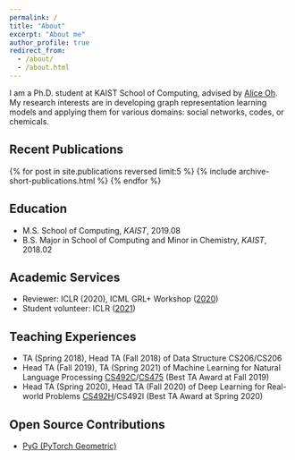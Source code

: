 ```yaml
---
permalink: /
title: "About"
excerpt: "About me"
author_profile: true
redirect_from: 
  - /about/
  - /about.html
---
```


I am a Ph.D. student at KAIST School of Computing, advised by [Alice Oh](https://aliceoh9.github.io/).
My research interests are in developing graph representation learning models and applying them for various domains: social networks, codes, or chemicals.

## Recent Publications

{% for post in site.publications reversed limit:5 %}
{% include archive-short-publications.html %}
{% endfor %}

## Education

- M.S. School of Computing, *KAIST*, 2019.08
- B.S. Major in School of Computing and Minor in Chemistry, *KAIST*, 2018.02

## Academic Services

- Reviewer: ICLR (2020), ICML GRL+ Workshop ([2020](https://grlplus.github.io/pcom/))
- Student volunteer: ICLR ([2021](https://iclr.cc/Conferences/2021/Volunteers))

## Teaching Experiences

- TA (Spring 2018), Head TA (Fall 2018) of Data Structure CS206/CS206  
- Head TA (Fall 2019), TA (Spring 2021) of Machine Learning for Natural Language Processing [CS492C](https://aliceoh9.github.io/mlnlp)/[CS475](https://uilab-kaist.github.io/cs475-mlnlp-spring-2021/) (Best TA Award at Fall 2019) 
- Head TA (Spring 2020), Head TA (Fall 2020) of Deep Learning for Real-world Problems [CS492H](https://cs.kaist.ac.kr/board/view?bbs_id=news&bbs_sn=9172&menu=83)/CS492I (Best TA Award at Spring 2020) 

## Open Source Contributions

- [PyG (PyTorch Geometric)](https://github.com/pyg-team/pytorch_geometric/graphs/contributors)


